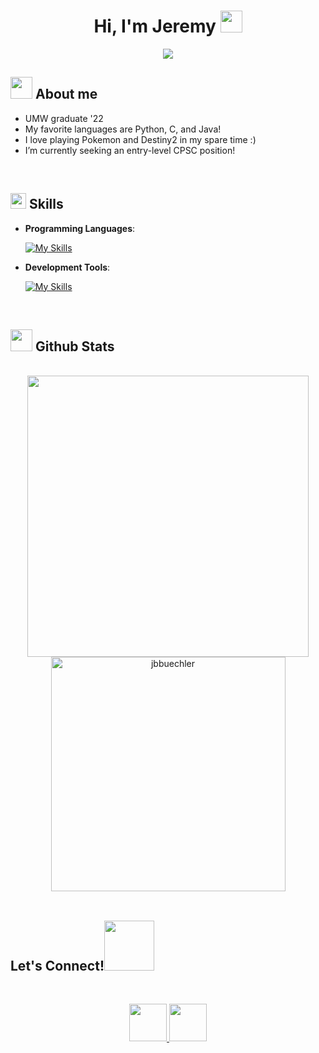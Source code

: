 
<h1 align="center"><b>Hi, I'm Jeremy </b><img src="https://media.giphy.com/media/hvRJCLFzcasrR4ia7z/giphy.gif" width="35"></h1>

<p align="center">
  <a href="https://github.com/DenverCoder1/readme-typing-svg"><img src="https://readme-typing-svg.herokuapp.com?font=Time+New+Roman&color=cyan&size=25&center=true&vCenter=true&width=600&height=100&lines=I+love+computer+science+<3;University+of+Mary+Washington+graduate!;Check+out+my+project+repositories+:)"></a>
</p>
	
## <picture><img src = "./assets/mdImages/about_me.gif" width = 35px></picture> **About me**

- UMW graduate '22
- My favorite languages are Python, C, and Java!
- I love playing Pokemon and Destiny2 in my spare time :)
- I’m currently seeking an entry-level CPSC position!

<br>

## <img src="https://media2.giphy.com/media/QssGEmpkyEOhBCb7e1/giphy.gif?cid=ecf05e47a0n3gi1bfqntqmob8g9aid1oyj2wr3ds3mg700bl&rid=giphy.gif" width ="25"><b> Skills</b>

<p align="center">

- **Programming Languages**:
	
    [![My Skills](https://skillicons.dev/icons?i=python,c,java,html,php,js,markdown)](https://skillicons.dev)
    
- **Development Tools**:

    [![My Skills](https://skillicons.dev/icons?i=github,idea,linux,git,vim,mysql,postgres,discord,powershell)](https://skillicons.dev)

</p>

<br>

## <img src="https://media.giphy.com/media/iY8CRBdQXODJSCERIr/giphy.gif" width="35"><b> Github Stats </b>
<br>

<div align="center">

<a href="https://github.com/jbbuechler/">
  <img src="https://github-readme-stats.vercel.app/api?username=jbbuechler&include_all_commits=true&count_private=true&show_icons=true&line_height=25&title_color=7A7ADB&icon_color=2234AE&text_color=D3D3D3&bg_color=0,000000,130F40" width="450"/>
  <img src="https://github-readme-stats.vercel.app/api/top-langs?username=jbbuechler&show_icons=true&locale=en&layout=compact&line_height=30&title_color=7A7ADB&icon_color=2234AE&text_color=D3D3D3&bg_color=0,000000,130F40" width="375"  alt="jbbuechler"/>

</a>
</div>

<br>

## <b> Let's Connect!</b><img src="./assets/mdImages/handshake.gif" width ="80">
<br>
<p align="center">

<a href="https://www.linkedin.com/in/jeremy-buechler-582828229/" target="_blank">
<img src="https://github.com/gauravghongde/social-icons/blob/master/PNG/Color/LinkedIN.png" height="60" width="60"/>
</a>

<a href="mailto:jeremy.b.buechler@gmail.com" target="_blank">
<img src="https://github.com/gauravghongde/social-icons/blob/master/PNG/Color/Gmail.png" height="60" width="60"/>
</a>
</p>
